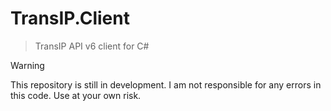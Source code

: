 # TransIP.Client
> TransIP API v6 client for C#

> [!WARNING]  
> This repository is still in development. I am not responsible for any errors in this code. Use at your own risk.
